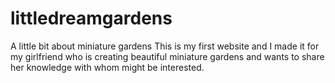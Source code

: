 # littledreamgardens
A little bit about miniature gardens
This is my first website and I made it for my girlfriend who is creating beautiful miniature gardens and wants to share her knowledge with whom might be interested.
